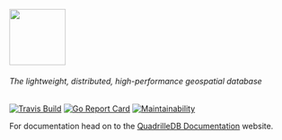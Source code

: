 <img src="https://quadrille.io/img/quadrille_600x315.png" height=100></img>

###### The lightweight, distributed, high-performance geospatial database

[![Travis Build](https://api.travis-ci.org/quadrille/quadrille.svg)](https://travis-ci.org/github/quadrille/quadrille) [![Go Report Card](https://goreportcard.com/badge/github.com/quadrille/quadrille)](https://goreportcard.com/report/github.com/quadrille/quadrille) [![Maintainability](https://api.codeclimate.com/v1/badges/ffb842f48ebf001d1380/maintainability)](https://codeclimate.com/github/quadrille/quadrille/maintainability)

For documentation head on to the [QuadrilleDB Documentation](https://quadrille.io "QuadrilleDB Documentation") website.
